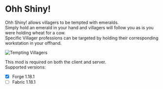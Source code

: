 # Ohh Shiny!

Ohh Shiny! allows villagers to be tempted with emeralds.  
Simply hold an emerald in your hand and villagers will follow you as is you were holding wheat for a cow.  
Specific Villager professions can be targeted by holding their corresponding workstation in your offhand.

![Tempting Villagers](VillagerTempting.gif)  

This mod is required on both the client and server.  
Supported versions: 
- [X] Forge 1.18.1  
- [ ] Fabric 1.18.1  